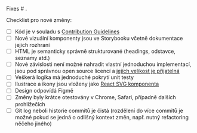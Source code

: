 Fixes # .

Checklist pro nové změny:

- [ ] Kód je v souladu s [Contribution Guidelines](../CONTRIBUTING.md)
- [ ] Nové vizuální komponenty jsou ve Storybooku včetně dokumentace jejich rozhraní
- [ ] HTML je semanticky správně strukturované (headings, odstavce, seznamy atd.)
- [ ] Nové závislosti není možné nahradit vlastní jednoduchou implementací, jsou pod správnou open source licencí a [jejích velikost je přijatelná](https://bundlephobia.com/)
- [ ] Veškerá logika má jednoduché pokrytí unit testy
- [ ] Ilustrace a ikony jsou vloženy jako [React SVG komponenta](https://react-svgr.com/playground/)
- [ ] Design odpovídá Figmě
- [ ] Změny byly krátce otestovány v Chrome, Safari, případně dalších prohlížečích
- [ ] Git log neboli historie commitů je čistá (rozdělení do více commitů je možné pokud se jedná o odlišný kontext změn, např. nutný refactoring něčeho jiného)
